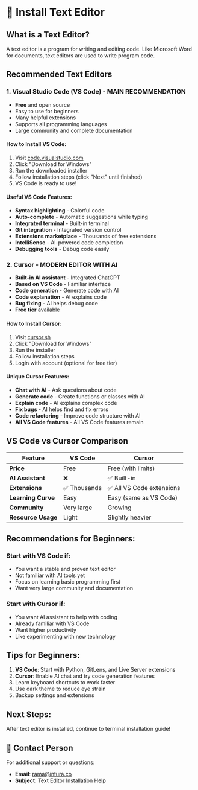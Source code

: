 # 📝 Install Text Editor

## What is a Text Editor?
A text editor is a program for writing and editing code. Like Microsoft Word for documents, text editors are used to write program code.

## Recommended Text Editors

### 1. Visual Studio Code (VS Code) - **MAIN RECOMMENDATION**
- **Free** and open source
- Easy to use for beginners
- Many helpful extensions
- Supports all programming languages
- Large community and complete documentation

#### How to Install VS Code:
1. Visit [code.visualstudio.com](https://code.visualstudio.com)
2. Click "Download for Windows"
3. Run the downloaded installer
4. Follow installation steps (click "Next" until finished)
5. VS Code is ready to use!

#### Useful VS Code Features:
- **Syntax highlighting** - Colorful code
- **Auto-complete** - Automatic suggestions while typing
- **Integrated terminal** - Built-in terminal
- **Git integration** - Integrated version control
- **Extensions marketplace** - Thousands of free extensions
- **IntelliSense** - AI-powered code completion
- **Debugging tools** - Debug code easily

### 2. Cursor - **MODERN EDITOR WITH AI**
- **Built-in AI assistant** - Integrated ChatGPT
- **Based on VS Code** - Familiar interface
- **Code generation** - Generate code with AI
- **Code explanation** - AI explains code
- **Bug fixing** - AI helps debug code
- **Free tier** available

#### How to Install Cursor:
1. Visit [cursor.sh](https://cursor.sh)
2. Click "Download for Windows"
3. Run the installer
4. Follow installation steps
5. Login with account (optional for free tier)

#### Unique Cursor Features:
- **Chat with AI** - Ask questions about code
- **Generate code** - Create functions or classes with AI
- **Explain code** - AI explains complex code
- **Fix bugs** - AI helps find and fix errors
- **Code refactoring** - Improve code structure with AI
- **All VS Code features** - All VS Code features remain

## VS Code vs Cursor Comparison

| Feature | VS Code | Cursor |
|---------|---------|--------|
| **Price** | Free | Free (with limits) |
| **AI Assistant** | ❌ | ✅ Built-in |
| **Extensions** | ✅ Thousands | ✅ All VS Code extensions |
| **Learning Curve** | Easy | Easy (same as VS Code) |
| **Community** | Very large | Growing |
| **Resource Usage** | Light | Slightly heavier |

## Recommendations for Beginners:

### Start with VS Code if:
- You want a stable and proven text editor
- Not familiar with AI tools yet
- Focus on learning basic programming first
- Want very large community and documentation

### Start with Cursor if:
- You want AI assistant to help with coding
- Already familiar with VS Code
- Want higher productivity
- Like experimenting with new technology

## Tips for Beginners:
1. **VS Code**: Start with Python, GitLens, and Live Server extensions
2. **Cursor**: Enable AI chat and try code generation features
3. Learn keyboard shortcuts to work faster
4. Use dark theme to reduce eye strain
5. Backup settings and extensions

## Next Steps:
After text editor is installed, continue to terminal installation guide!

## 📧 Contact Person

For additional support or questions:
- **Email**: rama@intura.co
- **Subject**: Text Editor Installation Help